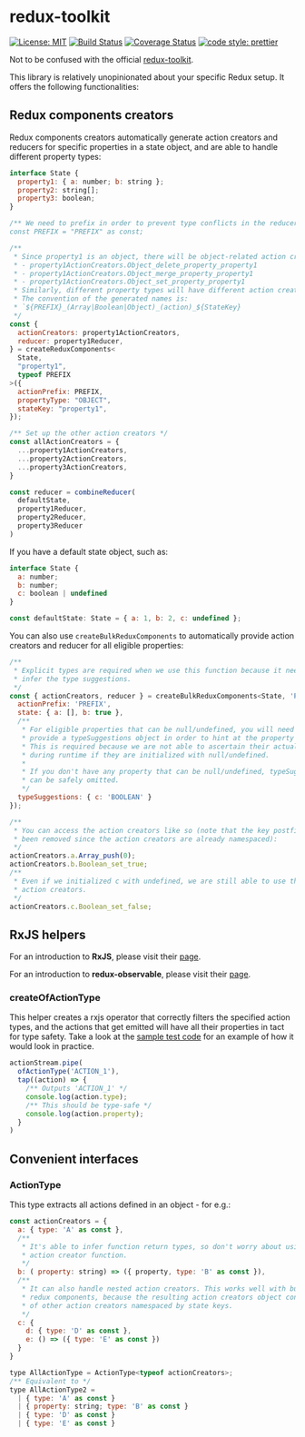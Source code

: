 # redux-toolkit

[![License: MIT](https://img.shields.io/badge/License-MIT-yellow.svg)](https://opensource.org/licenses/MIT)
[![Build Status](https://travis-ci.org/protoman92/redux-toolkit.svg?branch=master)](https://travis-ci.org/protoman92/redux-toolkit)
[![Coverage Status](https://coveralls.io/repos/github/protoman92/redux-toolkit/badge.svg?branch=master)](https://coveralls.io/github/protoman92/redux-toolkit?branch=master)
[![code style: prettier](https://img.shields.io/badge/code_style-prettier-ff69b4.svg?style=flat-square)](https://github.com/prettier/prettier)

Not to be confused with the official [redux-toolkit](https://github.com/reduxjs/redux-toolkit).

This library is relatively unopinionated about your specific Redux setup. It
offers the following functionalities:

## Redux components creators

Redux components creators automatically generate action creators and reducers
for specific properties in a state object, and are able to handle different
property types:

```javascript
interface State {
  property1: { a: number; b: string };
  property2: string[];
  property3: boolean;
}

/** We need to prefix in order to prevent type conflicts in the reducer.
const PREFIX = "PREFIX" as const;

/** 
 * Since property1 is an object, there will be object-related action creators:
 * - property1ActionCreators.Object_delete_property_property1
 * - property1ActionCreators.Object_merge_property_property1
 * - property1ActionCreators.Object_set_property_property1
 * Similarly, different property types will have different action creators.
 * The convention of the generated names is:
 * `${PREFIX}_(Array|Boolean|Object)_(action)_${StateKey}
 */
const {
  actionCreators: property1ActionCreators,
  reducer: property1Reducer,
} = createReduxComponents<
  State,
  "property1",
  typeof PREFIX
>({
  actionPrefix: PREFIX,
  propertyType: "OBJECT",
  stateKey: "property1",
});

/** Set up the other action creators */
const allActionCreators = {
  ...property1ActionCreators,
  ...property2ActionCreators,
  ...property3ActionCreators,
}

const reducer = combineReducer(
  defaultState,
  property1Reducer,
  property2Reducer,
  property3Reducer
)
```

If you have a default state object, such as:

```javascript
interface State {
  a: number;
  b: number;
  c: boolean | undefined
}

const defaultState: State = { a: 1, b: 2, c: undefined };
```

You can also use `createBulkReduxComponents` to automatically provide action
creators and reducer for all eligible properties:

```javascript
/** 
 * Explicit types are required when we use this function because it needs to 
 * infer the type suggestions.
 */
const { actionCreators, reducer } = createBulkReduxComponents<State, 'PREFIX'>({
  actionPrefix: 'PREFIX',
  state: { a: [], b: true },
  /** 
   * For eligible properties that can be null/undefined, you will need to 
   * provide a typeSuggestions object in order to hint at the property's type.
   * This is required because we are not able to ascertain their actual types
   * during runtime if they are initialized with null/undefined.
   * 
   * If you don't have any property that can be null/undefined, typeSuggestions
   * can be safely omitted. 
   */
  typeSuggestions: { c: 'BOOLEAN' }
});

/** 
 * You can access the action creators like so (note that the key postfixes have
 * been removed since the action creators are already namespaced):
 */
actionCreators.a.Array_push(0);
actionCreators.b.Boolean_set_true;
/** 
 * Even if we initialized c with undefined, we are still able to use these
 * action creators. 
 */
actionCreators.c.Boolean_set_false;
```

## RxJS helpers

For an introduction to **RxJS**, please visit their [page](https://github.com/ReactiveX/rxjs).

For an introduction to **redux-observable**, please visit their [page](https://github.com/redux-observable/redux-observable).

### createOfActionType

This helper creates a rxjs operator that correctly filters the specified action
types, and the actions that get emitted will have all their properties in tact
for type safety. Take a look at the [sample test code](./src/rxjs.test.ts) for
an example of how it would look in practice.

```javascript
actionStream.pipe(
  ofActionType('ACTION_1'),
  tap((action) => {
    /** Outputs 'ACTION_1' */
    console.log(action.type);
    /** This should be type-safe */
    console.log(action.property);
  }
)
```

## Convenient interfaces

### ActionType

This type extracts all actions defined in an object - for e.g.:

```javascript
const actionCreators = {
  a: { type: 'A' as const },
  /**
   * It's able to infer function return types, so don't worry about using an
   * action creator function.
   */
  b: ( property: string) => ({ property, type: 'B' as const }),
  /**
   * It can also handle nested action creators. This works well with bulk
   * redux components, because the resulting action creators object consists
   * of other action creators namespaced by state keys.
   */
  c: {
    d: { type: 'D' as const },
    e: () => ({ type: 'E' as const })
  }
}

type AllActionType = ActionType<typeof actionCreators>;
/** Equivalent to */
type AllActionType2 =
  | { type: 'A' as const } 
  | { property: string; type: 'B' as const }
  | { type: 'D' as const }
  | { type: 'E' as const }
```
